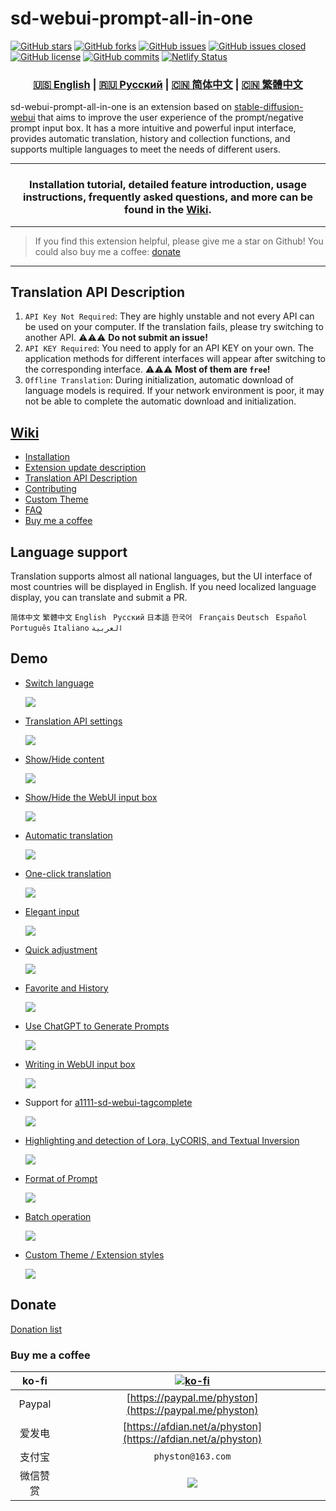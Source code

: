# sd-webui-prompt-all-in-one

[![GitHub stars](https://img.shields.io/github/stars/Physton/sd-webui-prompt-all-in-one?style=flat-square)](https://github.com/Physton/sd-webui-prompt-all-in-one/stargazers)
[![GitHub forks](https://img.shields.io/github/forks/Physton/sd-webui-prompt-all-in-one?style=flat-square)](https://github.com/Physton/sd-webui-prompt-all-in-one/network/members)
[![GitHub issues](https://img.shields.io/github/issues/Physton/sd-webui-prompt-all-in-one?style=flat-square)](https://github.com/Physton/sd-webui-prompt-all-in-one/issues)
[![GitHub issues closed](https://img.shields.io/github/issues-closed/Physton/sd-webui-prompt-all-in-one?style=flat-square)](https://github.com/Physton/sd-webui-prompt-all-in-one/issues?q=is%3Aissue+is%3Aclosed)
[![GitHub license](https://img.shields.io/github/license/Physton/sd-webui-prompt-all-in-one?style=flat-square)](https://github.com/Physton/sd-webui-prompt-all-in-one/blob/master/LICENSE.md)
[![GitHub commits](https://img.shields.io/github/last-commit/Physton/sd-webui-prompt-all-in-one?style=flat-square)](https://github.com/Physton/sd-webui-prompt-all-in-one/commits/main)
[![Netlify Status](https://api.netlify.com/api/v1/badges/1441a696-a1a4-4ad7-b520-4abfd96acc76/deploy-status)](https://app.netlify.com/sites/aiodoc/deploys)

<div align="center">

### [🇺🇸 English](README.MD) | [🇷🇺 Русский](README_RU.MD) | [🇨🇳 简体中文](README_CN.MD) | [🇨🇳 繁體中文](README_TW.MD)

</div>

sd-webui-prompt-all-in-one is an extension based on [stable-diffusion-webui](https://github.com/AUTOMATIC1111/stable-diffusion-webui) that aims to improve the user experience of the prompt/negative prompt input box. It has a more intuitive and powerful input interface, provides automatic translation, history and collection functions, and supports multiple languages to meet the needs of different users.

---

<div align="center">

### Installation tutorial, detailed feature introduction, usage instructions, frequently asked questions, and more can be found in the [Wiki](https://aiodoc.physton.com/).

</div>

----

> If you find this extension helpful, please give me a star on Github!
> You could also buy me a coffee: [donate](#donate)

----

## Translation API Description

1. `API Key Not Required`: They are highly unstable and not every API can be used on your computer. If the translation fails, please try switching to another API. ⚠️⚠️⚠️ **Do not submit an issue!**
2. `API KEY Required`: You need to apply for an API KEY on your own. The application methods for different interfaces will appear after switching to the corresponding interface. ⚠️⚠️⚠️ **Most of them are `free`!**
3. `Offline Translation`: During initialization, automatic download of language models is required. If your network environment is poor, it may not be able to complete the automatic download and initialization.

## [Wiki](https://aiodoc.physton.com/)

- [Installation](https://aiodoc.physton.com/Installation.html)
- [Extension update description](https://aiodoc.physton.com/ExtensionUpdateDescription.html)
- [Translation API Description](https://aiodoc.physton.com/TranslationApiConfiguration.html#translation-api-description)
- [Contributing](https://aiodoc.physton.com/Contributing.html)
- [Custom Theme](https://aiodoc.physton.com/Contributing.html#custom-theme)
- [FAQ](https://aiodoc.physton.com/FAQ.html)
- [Buy me a coffee](#buy-me-a-coffee)

## Language support

Translation supports almost all national languages, but the UI interface of most countries will be displayed in English. If you need localized language display, you can translate and submit a PR.

`简体中文` `繁體中文` `English` ` Русский` `日本語` `한국어` ` Français` `Deutsch` ` Español` `Português` `Italiano` `العربية`

## Demo

- [Switch language](https://aiodoc.physton.com/LanguageSelection.html)

  ![](https://s1.imagehub.cc/images/2023/06/06/demo.switch_language.gif)

- [Translation API settings](https://aiodoc.physton.com/TranslationApiConfiguration.html)

  ![](https://s1.imagehub.cc/images/2023/06/06/demo.translate_setting.gif)

- [Show/Hide content](https://aiodoc.physton.com/OtherFeatures.html#show-collapse-the-extension-panel)

  ![](https://s1.imagehub.cc/images/2023/06/06/demo.fold.gif)

- [Show/Hide the WebUI input box](https://aiodoc.physton.com/OtherFeatures.html#show-hide-the-webui-input-box)

  ![](https://s1.imagehub.cc/images/2023/06/06/demo.show_input.gif)

- [Automatic translation](https://aiodoc.physton.com/AutomaticTranslation.html)

  ![](https://s1.imagehub.cc/images/2023/06/06/demo.auto_translate.gif)

- [One-click translation](https://aiodoc.physton.com/BatchTranslation.html)

  ![](https://s1.imagehub.cc/images/2023/06/06/demo.translate.gif)

- [Elegant input](https://aiodoc.physton.com/KeywordInputBox.html)

  ![](https://s1.imagehub.cc/images/2023/06/06/demo.elegant_input.gif)

- [Quick adjustment](https://aiodoc.physton.com/ListOfKeywords.html)

  ![](https://s1.imagehub.cc/images/2023/06/06/demo.quick_adjust.gif)

- [Favorite and History](https://aiodoc.physton.com/History.html)

  ![](https://s1.imagehub.cc/images/2023/06/06/demo.history_favorite.gif)

- [Use ChatGPT to Generate Prompts](https://aiodoc.physton.com/UsingChatgptToGeneratePrompts.html)

  ![](https://s1.imagehub.cc/images/2023/06/06/demo.chatgpt.gif)

- [Writing in WebUI input box](https://aiodoc.physton.com/WritingInWebUIInputBox.html)

  ![](https://s1.imagehub.cc/images/2023/06/06/demo.writing_webui.gif)

- Support for [a1111-sd-webui-tagcomplete](https://github.com/DominikDoom/a1111-sd-webui-tagcomplete)

  ![](https://s1.imagehub.cc/images/2023/06/06/demo.tagcomplete.gif)

- [Highlighting and detection of Lora, LyCORIS, and Textual Inversion](https://aiodoc.physton.com/ListOfKeywords.html#highlight-keyword)

  ![](https://s1.imagehub.cc/images/2023/06/06/demo.keyword_detection.gif)

- [Format of Prompt](https://aiodoc.physton.com/FormatOfPrompts.html)

  ![](https://s1.imagehub.cc/images/2023/06/06/demo.prompt_format.gif)

- [Batch operation](https://aiodoc.physton.com/BatchTranslation.html)

  ![](https://s1.imagehub.cc/images/2023/06/06/demo.batch_operation.gif)

- [Custom Theme / Extension styles](https://aiodoc.physton.com/ThemeStyle.html)

  ![](https://s1.imagehub.cc/images/2023/06/06/demo.custom_theme.gif)

## Donate

[Donation list](https://aiodoc.physton.com/Donate.html)

### Buy me a coffee

| ko-fi | [![ko-fi](https://ko-fi.com/img/githubbutton_sm.svg)](https://ko-fi.com/physton) |
| :---: | :---: |
| Paypal | [https://paypal.me/physton](https://paypal.me/physton) |
| 爱发电 | [https://afdian.net/a/physton](https://afdian.net/a/physton) |
| 支付宝 | `physton@163.com` |
| 微信赞赏 | ![](https://s1.imagehub.cc/images/2023/06/06/donate-wechat.jpeg) |
